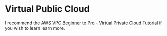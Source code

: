 # Virtual Public Cloud

I recommend the [AWS VPC Beginner to Pro - Virtual Private Cloud Tutorial](https://www.youtube.com/watch?v=g2JOHLHh4rI) if you wish to learn learn more.

